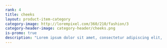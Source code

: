 ```yaml
---
rank: 4
title: cheeks
layout: product-item-category
category-image: http://lorempixel.com/360/210/fashion/3
category-header-image: category-header/cheeks.png
is-promo: true
description: "Lorem ipsum dolor sit amet, consectetur adipiscing elit, sed do eiusmod tempor incididunt ut labore et dolore magna aliqua."
---
```

